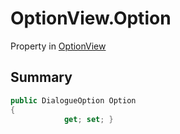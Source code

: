# OptionView.Option

Property in [OptionView](/docs/api/csharp/yarn.unity.optionview.md)

## Summary



```csharp
public DialogueOption Option
{
            get; set; }
```

